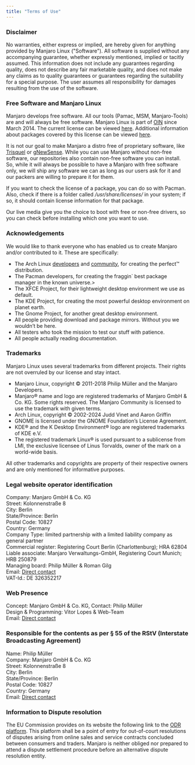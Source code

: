 ```yaml
---
title: "Terms of Use"
---
```

### Disclaimer
No warranties, either express or implied, are hereby given for anything provided by Manjaro Linux ("Software"). All software is supplied without any accompanying guarantee, whether expressly mentioned, implied or tacitly assumed. This information does not include any guarantees regarding quality, does not describe any fair marketable quality, and does not make any claims as to quality guarantees or guarantees regarding the suitability for a special purpose. The user assumes all responsibility for damages resulting from the use of the software.

### Free Software and Manjaro Linux
Manjaro develops free software. All our tools (Pamac, MSM, Manjaro-Tools) are and will always be free software. Manjaro Linux is part of <a href="http://www.openinventionnetwork.com/community-of-licensees/">OIN</a> since March 2014. The current license can be viewed <a href="https://openinventionnetwork.com/joining-oin/join-now/license-agreement/">here</a>. Additional information about packages covered by this license can be viewed <a href="https://openinventionnetwork.com/joining-oin/join-now/">here</a>.</p><p data-block-key="33i7e">It is not our goal to make Manjaro a distro free of proprietary software, like <a href="http://trisquel.info/">Trisquel</a> or <a href="http://www.gnewsense.org/">gNewSense</a>. While you can use Manjaro without non-free software, our repositories also contain non-free software you can install. So, while it will always be possible to have a Manjaro with free software only, we will ship any software we can as long as our users ask for it and our packers are willing to prepare it for them.</p><p data-block-key="7h8bj">If you want to check the license of a package, you can do so with Pacman. Also, check if there is a folder called <i>/usr/share/licenses/</i> in your system; if so, it should contain license information for that package.</p><p data-block-key="cdvh1">Our live media give you the choice to boot with free or non-free drivers, so you can check before installing which one you want to use.

### Acknowledgements
We would like to thank everyone who has enabled us to create Manjaro and/or contributed to it. These are specifically:

* The Arch Linux <a href="http://www.archlinux.org/developers/">developers</a> and <a href="http://bbs.archlinux.org/">community</a>, for creating the perfect™ distribution.
* The Pacman developers, for creating the fraggin` best package manager in the known universe.>
* The XFCE Project, for their lightweight desktop environment we use as default.
* The KDE Project, for creating the most powerful desktop environment on planet earth.
* The Gnome Project, for another great desktop environment.
* All people providing download and package mirrors. Without you we wouldn’t be here.
* All testers who took the mission to test our stuff with patience.
* All people actually reading documentation.

### Trademarks

Manjaro Linux uses several trademarks from different projects. Their rights are not overruled by our license and stay intact.

* Manjaro Linux, copyright © 2011-2018 Philip Müller and the Manjaro Developers.
* Manjaro® name and logo are registered trademarks of Manjaro GmbH &amp; Co. KG. Some rights reserved. The Manjaro Community is licensed to use the trademark with given terms.
* Arch Linux, copyright © 2002-2024 Judd Vinet and Aaron Griffin</li><li data-block-key="n8pc">GNOME is licensed under the GNOME Foundation’s License Agreement.
* KDE® and the K Desktop Environment® logo are registered trademarks of KDE e.V.
* The registered trademark Linux® is used pursuant to a sublicense from LMI, the exclusive licensee of Linus Torvalds, owner of the mark on a world-wide basis.

All other trademarks and copyrights are property of their respective owners and are only mentioned for informative purposes.

### Legal website operator identification

Company: Manjaro GmbH &amp; Co. KG<br>
Street: Kolonnenstraße 8<br>City: Berlin<br>
State/Province: Berlin<br>Postal Code: 10827<br>
Country: Germany<br>Company Type: limited partnership with a limited liability company as general partner<br>
Commercial register: Registering Court Berlin (Charlottenburg); HRA 62804<br>
Liable associate: Manjaro Verwaltungs-GmbH, Registering Court Munich; HRB 250879<br>
Managing board: Philip Müller &amp; Roman Gilg<br>
Email: <a href="https://manjaro.org/contact/">Direct contact</a><br>
VAT-Id.: DE 326352217

### Web Presence

Concept: Manjaro GmbH &amp; Co. KG, Contact: Philip Müller<br>
Design &amp; Programming: Vitor Lopes &amp; Web-Team<br>
Email: <a href="https://manjaro.org/contact/">Direct contact</a>

### Responsible for the contents as per § 55 of the RStV (Interstate Broadcasting Agreement)

Name: Philip Müller<br>
Company: Manjaro GmbH &amp; Co. KG<br>
Street: Kolonnenstraße 8<br>
City: Berlin<br>State/Province: Berlin<br>
Postal Code: 10827<br>Country: Germany<br>
Email: <a href="https://manjaro.org/contact/">Direct contact</a>

### Information to Dispute resolution

The EU Commission provides on its website the following link to the <a href="http://ec.europa.eu/consumers/odr">ODR platform</a>. This platform shall be a point of entry for out-of-court resolutions of disputes arising from online sales and service contracts concluded between consumers and traders. Manjaro is neither obliged nor prepared to attend a dispute settlement procedure before an alternative dispute resolution entity.
